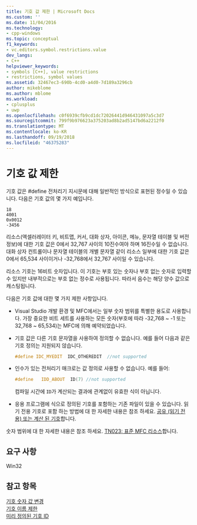 ```yaml
---
title: 기호 값 제한 | Microsoft Docs
ms.custom: ''
ms.date: 11/04/2016
ms.technology:
- cpp-windows
ms.topic: conceptual
f1_keywords:
- vc.editors.symbol.restrictions.value
dev_langs:
- C++
helpviewer_keywords:
- symbols [C++], value restrictions
- restrictions, symbol values
ms.assetid: 32467ec3-690b-4cd0-a4d0-7d189a3296cb
author: mikeblome
ms.author: mblome
ms.workload:
- cplusplus
- uwp
ms.openlocfilehash: c0f6939cfb9cd1dc72026441d946431097a5c3d7
ms.sourcegitcommit: 799f9b976623a375203ad8b2ad5147bd6a2212f0
ms.translationtype: MT
ms.contentlocale: ko-KR
ms.lasthandoff: 09/19/2018
ms.locfileid: "46375283"
---
```

# <a name="symbol-value-restrictions"></a>기호 값 제한

기호 값은 #define 전처리기 지시문에 대해 일반적인 방식으로 표현된 정수일 수 있습니다. 다음은 기호 값의 몇 가지 예입니다.

```
18
4001
0x0012
-3456
```

리소스(액셀러레이터 키, 비트맵, 커서, 대화 상자, 아이콘, 메뉴, 문자열 테이블 및 버전 정보)에 대한 기호 값은 0에서 32,767 사이의 10진수여야 하며 16진수일 수 없습니다. 대화 상자 컨트롤이나 문자열 테이블의 개별 문자열 같이 리소스 일부에 대한 기호 값은 0에서 65,534 사이이거나 -32,768에서 32,767 사이일 수 있습니다.

리소스 기호는 16비트 숫자입니다. 이 기호는 부호 있는 숫자나 부호 없는 숫자로 입력할 수 있지만 내부적으로는 부호 없는 정수로 사용됩니다. 따라서 음수는 해당 양수 값으로 캐스팅됩니다.

다음은 기호 값에 대한 몇 가지 제한 사항입니다.

- Visual Studio 개발 환경 및 MFC에서는 일부 숫자 범위를 특별한 용도로 사용합니다. 가장 중요한 비트 세트를 사용하는 모든 숫자(부호에 따라 -32,768 ~ -1 또는 32,768 ~ 65,534)는 MFC에 의해 예약되었습니다.

- 기호 값은 다른 기호 문자열을 사용하여 정의할 수 없습니다. 예를 들어 다음과 같은 기호 정의는 지원되지 않습니다.

    ```cpp
    #define IDC_MYEDIT  IDC_OTHEREDIT  //not supported
    ```

- 인수가 있는 전처리기 매크로는 값 정의로 사용할 수 없습니다. 예를 들어:

    ```cpp
    #define   IDD_ABOUT  ID(7) //not supported
    ```

   컴파일 시간에 `ID`가 계산되는 결과에 관계없이 유효한 식이 아닙니다.

- 응용 프로그램에 식으로 정의된 기호를 포함하는 기존 파일이 있을 수 있습니다. 읽기 전용 기호로 포함 하는 방법에 대 한 자세한 내용은 참조 하세요. [공유 (읽기 전용) 또는 계산 된 기호](../windows/including-shared-read-only-or-calculated-symbols.md)합니다.

숫자 범위에 대 한 자세한 내용은 참조 하세요. [TN023: 표준 MFC 리소스](../mfc/tn023-standard-mfc-resources.md)합니다.

## <a name="requirements"></a>요구 사항

Win32

## <a name="see-also"></a>참고 항목

[기호 숫자 값 변경](../windows/changing-a-symbol-s-numeric-value.md)<br/>
[기호 이름 제한](../windows/symbol-name-restrictions.md)<br/>
[미리 정의된 기호 ID](../windows/predefined-symbol-ids.md)